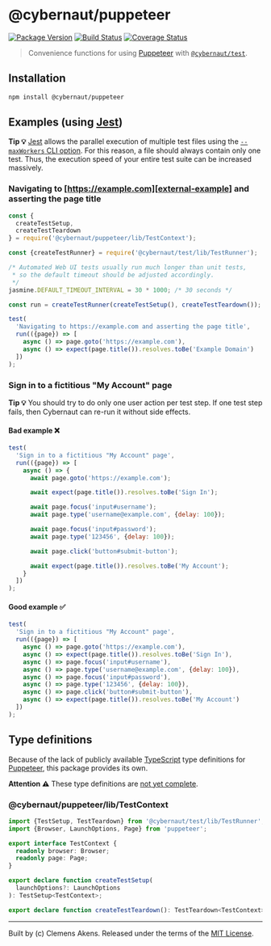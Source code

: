 # @cybernaut/puppeteer

[![Package Version][badge-npm-image]][badge-npm-link]
[![Build Status][badge-travis-image]][badge-travis-link]
[![Coverage Status][badge-coveralls-image]][badge-coveralls-link]

> Convenience functions for using [Puppeteer][external-puppeteer] with [`@cybernaut/test`][package-test].

## Installation

```sh
npm install @cybernaut/puppeteer
```

## Examples (using [Jest][external-jest])

**Tip 💡** [Jest][external-jest] allows the parallel execution of multiple test files using the [`--maxWorkers` CLI option][external-jest-maxworkers].
For this reason, a file should always contain only one test.
Thus, the execution speed of your entire test suite can be increased massively.

### Navigating to [https://example.com][external-example] and asserting the page title

```js
const {
  createTestSetup,
  createTestTeardown
} = require('@cybernaut/puppeteer/lib/TestContext');

const {createTestRunner} = require('@cybernaut/test/lib/TestRunner');

/* Automated Web UI tests usually run much longer than unit tests,
 * so the default timeout should be adjusted accordingly.
 */
jasmine.DEFAULT_TIMEOUT_INTERVAL = 30 * 1000; /* 30 seconds */

const run = createTestRunner(createTestSetup(), createTestTeardown());

test(
  'Navigating to https://example.com and asserting the page title',
  run(({page}) => [
    async () => page.goto('https://example.com'),
    async () => expect(page.title()).resolves.toBe('Example Domain')
  ])
);
```

### Sign in to a fictitious "My Account" page

**Tip 💡** You should try to do only one user action per test step.
If one test step fails, then Cybernaut can re-run it without side effects.

#### Bad example ❌

```js
test(
  'Sign in to a fictitious "My Account" page',
  run(({page}) => [
    async () => {
      await page.goto('https://example.com');

      await expect(page.title()).resolves.toBe('Sign In');

      await page.focus('input#username');
      await page.type('username@example.com', {delay: 100});

      await page.focus('input#password');
      await page.type('123456', {delay: 100});

      await page.click('button#submit-button');

      await expect(page.title()).resolves.toBe('My Account');
    }
  ])
);
```

#### Good example ✅

```js
test(
  'Sign in to a fictitious "My Account" page',
  run(({page}) => [
    async () => page.goto('https://example.com'),
    async () => expect(page.title()).resolves.toBe('Sign In'),
    async () => page.focus('input#username'),
    async () => page.type('username@example.com', {delay: 100}),
    async () => page.focus('input#password'),
    async () => page.type('123456', {delay: 100}),
    async () => page.click('button#submit-button'),
    async () => expect(page.title()).resolves.toBe('My Account')
  ])
);
```

## Type definitions

Because of the lack of publicly available [TypeScript][external-typescript] type definitions for [Puppeteer][external-puppeteer], this package provides its own.

**Attention ⚠️** These type definitions are [not yet complete][issue-391].

### @cybernaut/puppeteer/lib/TestContext

```ts
import {TestSetup, TestTeardown} from '@cybernaut/test/lib/TestRunner';
import {Browser, LaunchOptions, Page} from 'puppeteer';

export interface TestContext {
  readonly browser: Browser;
  readonly page: Page;
}

export declare function createTestSetup(
  launchOptions?: LaunchOptions
): TestSetup<TestContext>;

export declare function createTestTeardown(): TestTeardown<TestContext>;
```

---
Built by (c) Clemens Akens. Released under the terms of the [MIT License][cybernaut-license].

[badge-npm-image]: https://img.shields.io/npm/v/@cybernaut/puppeteer.svg
[badge-npm-link]: https://www.npmjs.com/package/@cybernaut/puppeteer
[badge-travis-image]: https://travis-ci.org/clebert/cybernaut.svg?branch=master
[badge-travis-link]: https://travis-ci.org/clebert/cybernaut
[badge-coveralls-image]: https://coveralls.io/repos/github/clebert/cybernaut/badge.svg?branch=master
[badge-coveralls-link]: https://coveralls.io/github/clebert/cybernaut?branch=master

[cybernaut-license]: https://github.com/clebert/cybernaut/blob/master/LICENSE

[package-test]: https://github.com/clebert/cybernaut/tree/master/@cybernaut/test

[issue-391]: https://github.com/clebert/cybernaut/issues/391

[external-example]: https://example.com
[external-jest]: https://facebook.github.io/jest/
[external-jest-maxworkers]: https://facebook.github.io/jest/docs/en/cli.html#maxworkers-num
[external-puppeteer]: https://github.com/GoogleChrome/puppeteer
[external-typescript]: http://www.typescriptlang.org/

